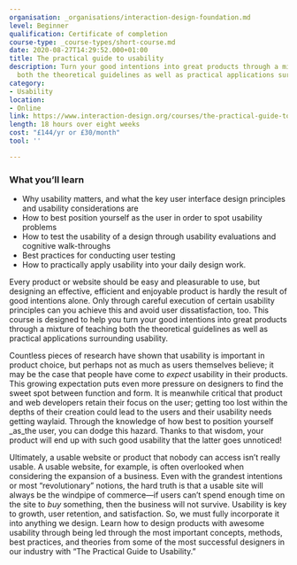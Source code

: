 ```yaml
---
organisation: _organisations/interaction-design-foundation.md
level: Beginner
qualification: Certificate of completion
course-type: _course-types/short-course.md
date: 2020-08-27T14:29:52.000+01:00
title: The practical guide to usability
description: Turn your good intentions into great products through a mixture of teaching
  both the theoretical guidelines as well as practical applications surrounding usability.
category:
- Usability
location:
- Online
link: https://www.interaction-design.org/courses/the-practical-guide-to-usability
length: 18 hours over eight weeks
cost: "£144/yr or £30/month"
tool: ''

---
```

### What you’ll learn

* Why usability matters, and what the key user interface design principles and usability considerations are
* How to best position yourself as the user in order to spot usability problems
* How to test the usability of a design through usability evaluations and cognitive walk-throughs
* Best practices for conducting user testing
* How to practically apply usability into your daily design work.

Every product or website should be easy and pleasurable to use, but designing an effective, efficient and enjoyable product is hardly the result of good intentions alone. Only through careful execution of certain usability principles can you achieve this and avoid user dissatisfaction, too. This course is designed to help you turn your good intentions into great products through a mixture of teaching both the theoretical guidelines as well as practical applications surrounding usability.

Countless pieces of research have shown that usability is important in product choice, but perhaps not as much as users themselves believe; it may be the case that people have come to _expect_ usability in their products. This growing expectation puts even more pressure on designers to find the sweet spot between function and form. It is meanwhile critical that product and web developers retain their focus on the user; getting too lost within the depths of their creation could lead to the users and their usability needs getting waylaid. Through the knowledge of how best to position yourself _as_the user, you can dodge this hazard. Thanks to that wisdom, your product will end up with such good usability that the latter goes unnoticed!

Ultimately, a usable website or product that nobody can access isn’t really usable. A usable website, for example, is often overlooked when considering the expansion of a business. Even with the grandest intentions or most “revolutionary” notions, the hard truth is that a usable site will always be the windpipe of commerce—if users can’t spend enough time on the site to _buy_ something, then the business will not survive. Usability is key to growth, user retention, and satisfaction. So, we must fully incorporate it into anything we design. Learn how to design products with awesome usability through being led through the most important concepts, methods, best practices, and theories from some of the most successful designers in our industry with “The Practical Guide to Usability.”